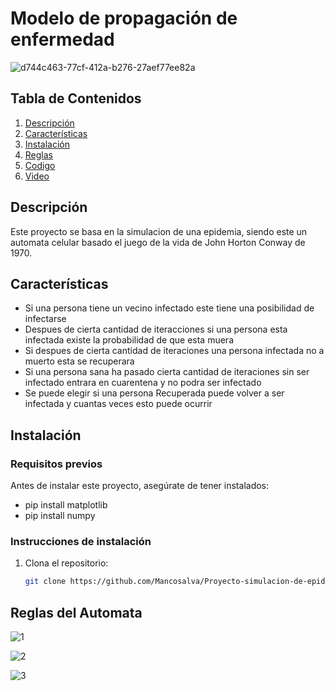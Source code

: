 # Modelo de propagación de enfermedad

![d744c463-77cf-412a-b276-27aef77ee82a](https://github.com/user-attachments/assets/460e3182-d745-4744-9a61-73336f5ad3ef)


## Tabla de Contenidos

1. [Descripción](#descripción)
2. [Características](#características)
3. [Instalación](#instalación)
4. [Reglas](#reglas-del-automata)
5. [Codigo](https://github.com/Mancosalva/Proyecto-simulacion-de-epidemia-/blob/main/Simulacion%20Epidemia.py)
6. [Video](https://youtu.be/Rkhmkz2bDsU)


## Descripción

Este proyecto se basa en la simulacion de una epidemia, siendo este un automata celular basado el juego de la vida de John Horton Conway de 1970.

## Características

- Si una persona tiene un vecino infectado este tiene una posibilidad de infectarse 
- Despues de cierta cantidad de iteracciones si una persona esta infectada existe la probabilidad de que esta muera
- Si despues de cierta cantidad de iteraciones una persona infectada no a muerto esta se recuperara
- Si una persona sana ha pasado cierta cantidad de iteraciones sin ser infectado entrara en cuarentena y no podra ser infectado
- Se puede elegir si una persona Recuperada puede volver a ser infectada y cuantas veces esto puede ocurrir

## Instalación

### Requisitos previos

Antes de instalar este proyecto, asegúrate de tener instalados:

- pip install matplotlib
- pip install numpy

### Instrucciones de instalación

1. Clona el repositorio:
   ```bash
   git clone https://github.com/Mancosalva/Proyecto-simulacion-de-epidemia.git

## Reglas del Automata

![1](https://github.com/user-attachments/assets/dc4e8cd4-5de8-47e3-a6d7-dea0c79c7dbd)

![2](https://github.com/user-attachments/assets/898055ad-7dd8-461a-9d13-7c256b13fdbf)

![3](https://github.com/user-attachments/assets/79d45232-f318-4a89-b2dd-3a2e65b6123e)
